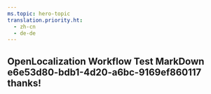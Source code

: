 ```yaml
---
ms.topic: hero-topic
translation.priority.ht: 
  - zh-cn
  - de-de
---
```

## OpenLocalization Workflow Test MarkDown e6e53d80-bdb1-4d20-a6bc-9169ef860117 thanks!
<!--HONumber=Mar16_HO4-->
